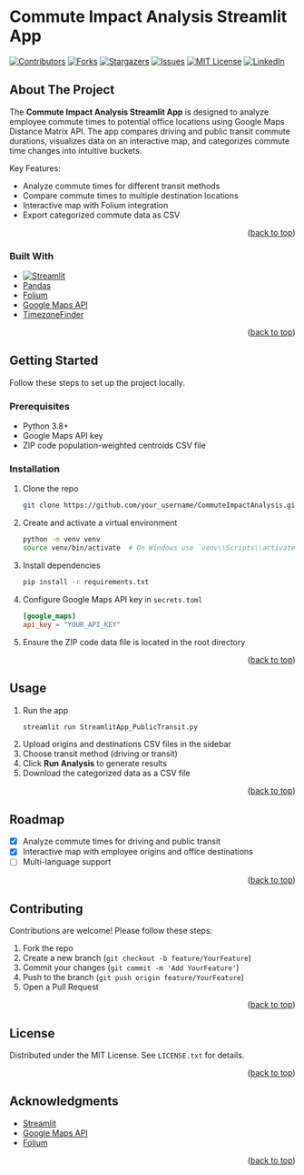 # Commute Impact Analysis Streamlit App

[![Contributors][contributors-shield]][contributors-url]
[![Forks][forks-shield]][forks-url]
[![Stargazers][stars-shield]][stars-url]
[![Issues][issues-shield]][issues-url]
[![MIT License][license-shield]][license-url]
[![LinkedIn][linkedin-shield]][linkedin-url]

<a id="readme-top"></a>

## About The Project

The **Commute Impact Analysis Streamlit App** is designed to analyze employee commute times to potential office locations using Google Maps Distance Matrix API. The app compares driving and public transit commute durations, visualizes data on an interactive map, and categorizes commute time changes into intuitive buckets.

Key Features:
* Analyze commute times for different transit methods
* Compare commute times to multiple destination locations
* Interactive map with Folium integration
* Export categorized commute data as CSV

<p align="right">(<a href="#readme-top">back to top</a>)</p>


### Built With

* [![Streamlit](https://img.shields.io/badge/Streamlit-FF4B4B?style=for-the-badge&logo=streamlit&logoColor=white)](https://streamlit.io/)
* [Pandas](https://pandas.pydata.org/)
* [Folium](https://python-visualization.github.io/folium/)
* [Google Maps API](https://developers.google.com/maps/documentation)
* [TimezoneFinder](https://timezonefinder.readthedocs.io/en/latest/)

<p align="right">(<a href="#readme-top">back to top</a>)</p>


## Getting Started

Follow these steps to set up the project locally.

### Prerequisites

- Python 3.8+
- Google Maps API key
- ZIP code population-weighted centroids CSV file

### Installation

1. Clone the repo
   ```bash
   git clone https://github.com/your_username/CommuteImpactAnalysis.git
   ```
2. Create and activate a virtual environment
   ```bash
   python -m venv venv
   source venv/bin/activate  # On Windows use `venv\\Scripts\\activate`
   ```
3. Install dependencies
   ```bash
   pip install -r requirements.txt
   ```
4. Configure Google Maps API key in `secrets.toml`
   ```toml
   [google_maps]
   api_key = "YOUR_API_KEY"
   ```
5. Ensure the ZIP code data file is located in the root directory

<p align="right">(<a href="#readme-top">back to top</a>)</p>


## Usage

1. Run the app
   ```bash
   streamlit run StreamlitApp_PublicTransit.py
   ```
2. Upload origins and destinations CSV files in the sidebar
3. Choose transit method (driving or transit)
4. Click **Run Analysis** to generate results
5. Download the categorized data as a CSV file

<p align="right">(<a href="#readme-top">back to top</a>)</p>


## Roadmap

- [x] Analyze commute times for driving and public transit
- [x] Interactive map with employee origins and office destinations
- [ ] Multi-language support

<p align="right">(<a href="#readme-top">back to top</a>)</p>


## Contributing

Contributions are welcome! Please follow these steps:

1. Fork the repo
2. Create a new branch (`git checkout -b feature/YourFeature`)
3. Commit your changes (`git commit -m 'Add YourFeature'`)
4. Push to the branch (`git push origin feature/YourFeature`)
5. Open a Pull Request

<p align="right">(<a href="#readme-top">back to top</a>)</p>


## License

Distributed under the MIT License. See `LICENSE.txt` for details.

<p align="right">(<a href="#readme-top">back to top</a>)</p>


## Acknowledgments

* [Streamlit](https://streamlit.io/)
* [Google Maps API](https://developers.google.com/maps/documentation)
* [Folium](https://python-visualization.github.io/folium/)

<p align="right">(<a href="#readme-top">back to top</a>)</p>


<!-- MARKDOWN LINKS & IMAGES -->
[contributors-shield]: https://img.shields.io/github/contributors/your_username/CommuteImpactAnalysis.svg?style=for-the-badge
[contributors-url]: https://github.com/your_username/CommuteImpactAnalysis/graphs/contributors
[forks-shield]: https://img.shields.io/github/forks/your_username/CommuteImpactAnalysis.svg?style=for-the-badge
[forks-url]: https://github.com/your_username/CommuteImpactAnalysis/network/members
[stars-shield]: https://img.shields.io/github/stars/your_username/CommuteImpactAnalysis.svg?style=for-the-badge
[stars-url]: https://github.com/your_username/CommuteImpactAnalysis/stargazers
[issues-shield]: https://img.shields.io/github/issues/your_username/CommuteImpactAnalysis.svg?style=for-the-badge
[issues-url]: https://github.com/your_username/CommuteImpactAnalysis/issues
[license-shield]: https://img.shields.io/github/license/your_username/CommuteImpactAnalysis.svg?style=for-the-badge
[license-url]: https://github.com/your_username/CommuteImpactAnalysis/blob/main/LICENSE.txt
[linkedin-shield]: https://img.shields.io/badge/-LinkedIn-black.svg?style=for-the-badge&logo=linkedin&colorB=555
[linkedin-url]: https://linkedin.com/in/your_linkedin

